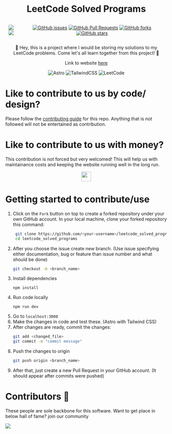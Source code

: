 <h1 align="center"> LeetCode Solved Programs </h1>

<div style="display: flex; flex-direction: row; justify-content: space-between" align="center">  

  
  ![](https://hits.dwyl.com/jsvigneshkanna/leetcode_solved_programs.svg?style=flat-square) ![](https://badges.frapsoft.com/os/v1/open-source.svg?v=103) 
  
  [![GitHub issues](https://img.shields.io/github/issues/jsvigneshkanna/leetcode_solved_programs?logo=github)](https://github.com/jsvigneshkanna/leetcode_solved_programs/issues) [![GitHub Pull Requests](https://img.shields.io/github/issues-pr/jsvigneshkanna/leetcode_solved_programs)](https://github.com/leetcode_solved_programs/pulls) [![GitHub forks](https://img.shields.io/github/forks/jsvigneshkanna/leetcode_solved_programs?logo=github)](https://github.com/jsvigneshkanna/leetcode_solved_programs/network/members) [![GitHub stars](https://img.shields.io/github/stars/jsvigneshkanna/leetcode_solved_programs?logo=github)](https://github.com/jsvigneshkanna/tleetcode_solved_programs/stargazers) 
</div>



<p align="center"> 🥸 Hey, this is a project where I would be storing my solutions to my LeetCode problems. Come let's all learn together from this project! 🍻 </p>

<div align="center">

Link to website [here](https://vkleetcodesolutions.netlify.app/)

</div>

<div align="center">

![Astro](https://img.shields.io/badge/-Astro-000000?style=for-the-badge&logo=astro) ![TailwindCSS](https://img.shields.io/badge/tailwind%20css-000000.svg?style=for-the-badge&logo=tailwind-css&logoColor=38b2ac) ![LeetCode](https://img.shields.io/badge/LeetCode-000000?style=for-the-badge&logo=LeetCode&logoColor=#d16c06)

</div>

# Like to contribute to us by code/ design?
Please follow the [contributing guide](./CONTRIBUTING.md) for this repo. Anything that is not followed will not be entertained as contribution.

# Like to contribute to us with money?

This contribution is not forced but very welcomed! This will help us with maintainance costs and keeping the website running well in the long run.
<p align="center">
<a href = "https://www.buymeacoffee.com/jsvigneshkanna?new=1"><img src ="https://cdn.buymeacoffee.com/buttons/default-red.png" height="30"/></a>
</p>

# Getting started to contribute/use

1. Click on the `Fork` button on top to create a forked repository under your own GitHub account. In your local machine, clone your forked repository this command:
    ``` sh
     git clone https://github.com/<your-username>/leetcode_solved_programs.git
     cd leetcode_solved_programs
    ```
 2. After you choose the issue create new branch. (Use issue specifying either documentation, bug or feature than issue number and what should be done) 
    ```sh
    git checkout -b <branch_name> 
    ```
 3. Install dependencies
    ```
    npm install
    ```
 4. Run code locally
    ```
    npm run dev
    ```
 5. Go to `localhost:3000`
 6. Make the changes in code and test these. (Astro with Tailwind CSS)
 7. After changes are ready, commit the changes:
    ``` sh
    git add <changed_file> 
    git commit -m "commit message"
    ```
 8. Push the changes to origin
    ``` sh
    git push origin <branch_name>
    ```
 9. After that, just create a new Pull Request in your GitHub account. (It should appear after commits were pushed)

# Contributors 🎉

These people are sole backbone for this software. Want to get place in below hall of fame? join our community

<a href="https://github.com/jsvigneshkanna/leetcode_solved_programs/graphs/contributors">
  <img src="https://contrib.rocks/image?repo=jsvigneshkanna/leetcode_solved_programs" />
</a>
